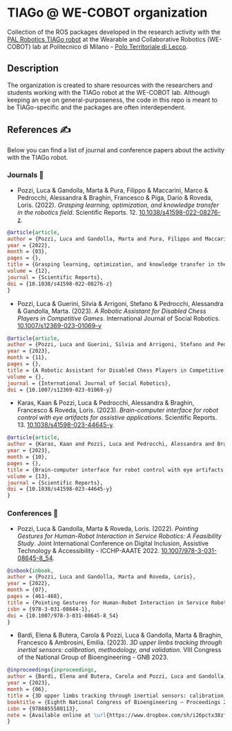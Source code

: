 # TIAGo @ WE-COBOT organization
Collection of the ROS packages developed in the research activity with the [PAL Robotics TIAGo robot](https://pal-robotics.com/robots/tiago/) at the Wearable and Collaborative Robotics (WE-COBOT) lab at Politecnico di Milano - [Polo Territoriale di Lecco](https://www.polo-lecco.polimi.it/).

## Description
The organization is created to share resources with the researchers and students working with the TIAGo robot at the WE-COBOT lab. Although keeping an eye on general-purposeness, the code in this repo is meant to be TIAGo-specific and the packages are often interdependent.

## References ✍️
Below you can find a list of journal and conference papers about the activity with the TIAGo robot.
### Journals 📰
- Pozzi, Luca & Gandolla, Marta & Pura, Filippo & Maccarini, Marco & Pedrocchi, Alessandra & Braghin, Francesco & Piga, Dario & Roveda, Loris. (2022). _Grasping learning, optimization, and knowledge transfer in the robotics field_. Scientific Reports. 12. [10.1038/s41598-022-08276-z](https://doi.org/10.1038/s41598-022-08276-z). 
```bib
@article{article,
author = {Pozzi, Luca and Gandolla, Marta and Pura, Filippo and Maccarini, Marco and Pedrocchi, Alessandra and Braghin, Francesco and Piga, Dario and Roveda, Loris},
year = {2022},
month = {03},
pages = {},
title = {Grasping learning, optimization, and knowledge transfer in the robotics field},
volume = {12},
journal = {Scientific Reports},
doi = {10.1038/s41598-022-08276-z}
}
```

- Pozzi, Luca & Guerini, Silvia & Arrigoni, Stefano & Pedrocchi, Alessandra & Gandolla, Marta. (2023). _A Robotic Assistant for Disabled Chess Players in Competitive Games_. International Journal of Social Robotics. [10.1007/s12369-023-01069-y](https://doi.org/10.1007/s12369-023-01069-y)
```bib
@article{article,
author = {Pozzi, Luca and Guerini, Silvia and Arrigoni, Stefano and Pedrocchi, Alessandra and Gandolla, Marta},
year = {2023},
month = {11},
pages = {},
title = {A Robotic Assistant for Disabled Chess Players in Competitive Games},
volume = {},
journal = {International Journal of Social Robotics},
doi = {10.1007/s12369-023-01069-y}
```

- Karas, Kaan & Pozzi, Luca & Pedrocchi, Alessandra & Braghin, Francesco & Roveda, Loris. (2023). _Brain-computer interface for robot control with eye artifacts for assistive applications_. Scientific Reports. 13. [10.1038/s41598-023-44645-y](http://dx.doi.org/10.1038/s41598-023-44645-y).
```bib
@article{article,
author = {Karas, Kaan and Pozzi, Luca and Pedrocchi, Alessandra and Braghin, Francesco and Roveda, Loris}
year = {2023},
month = {10},
pages = {},
title = {Brain-computer interface for robot control with eye artifacts for assistive applications},
volume = {13},
journal = {Scientific Reports},
doi = {10.1038/s41598-023-44645-y}
}
```
### Conferences 💬
- Pozzi, Luca & Gandolla, Marta & Roveda, Loris. (2022). _Pointing Gestures for Human-Robot Interaction in Service Robotics: A Feasibility Study_. 
Joint International Conference on Digital Inclusion, Assistive Technology & Accessibility - ICCHP-AAATE 2022. [10.1007/978-3-031-08645-8_54](https://doi.org/10.1007/978-3-031-08645-8_54). 
```bib
@inbook{inbook,
author = {Pozzi, Luca and Gandolla, Marta and Roveda, Loris},
year = {2022},
month = {07},
pages = {461-468},
title = {Pointing Gestures for Human-Robot Interaction in Service Robotics: A Feasibility Study},
isbn = {978-3-031-08644-1},
doi = {10.1007/978-3-031-08645-8_54}
}
```
- Bardi, Elena & Butera, Carola & Pozzi, Luca & Gandolla, Marta & Braghin, Francesco & Ambrosini, Emilia. (2023). _3D upper limbs tracking through inertial sensors: calibration, methodology, and validation_. VIII Congress of the National Group of Bioengineering - GNB 2023.
```bib
@inproceedings{inproceedings,
author = {Bardi, Elena and Butera, Carola and Pozzi, Luca and Gandolla, Marta and Braghin, Francesco and Ambrosini, Emilia},
year = {2023},
month = {06},
title = {3D upper limbs tracking through inertial sensors: calibration, methodology, and validation},
booktitle = {Eighth National Congress of Bioengineering – Proceedings 2023},
isbn = {9788855580113},
note = {Available online at \url{https://www.dropbox.com/sh/i26pctx38zfsprg/AAAZl8w_f12X6x-pwmdEQC5ia/Track%201%20-%20%20E-health%20and%20Clinical%20Engineering?dl=0&preview=GNB_2023_paper_6553.pdf&subfolder_nav_tracking=1}}
}
```
